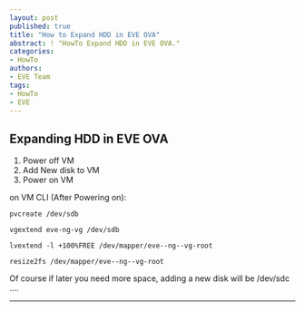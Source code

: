 ```yaml
---
layout: post
published: true
title: "How to Expand HDD in EVE OVA"
abstract: ! "HowTo Expand HDD in EVE OVA."
categories:
- HowTo
authors:
- EVE Team
tags:
- HowTo
- EVE
---
```


## Expanding HDD in EVE OVA

1. Power off VM
2. Add New disk to VM
3. Power on VM

on VM CLI (After Powering on):

~~~
pvcreate /dev/sdb

vgextend eve-ng-vg /dev/sdb

lvextend -l +100%FREE /dev/mapper/eve--ng--vg-root

resize2fs /dev/mapper/eve--ng--vg-root
~~~

Of course if later you need more space, adding a new disk will be /dev/sdc ....


---
